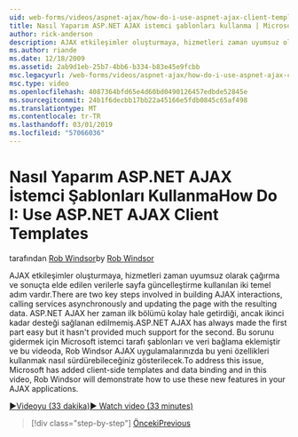 ```yaml
---
uid: web-forms/videos/aspnet-ajax/how-do-i-use-aspnet-ajax-client-templates
title: Nasıl Yaparım ASP.NET AJAX istemci şablonları kullanma | Microsoft Docs
author: rick-anderson
description: AJAX etkileşimler oluşturmaya, hizmetleri zaman uyumsuz olarak çağırma ve sonuçta elde edilen verilerle sayfa güncelleştirme kullanılan iki temel adım vardır. ASP.NET AJAX h...
ms.author: riande
ms.date: 12/18/2009
ms.assetid: 2ab9d1eb-25b7-4bb6-b334-b83e45e9fcbb
msc.legacyurl: /web-forms/videos/aspnet-ajax/how-do-i-use-aspnet-ajax-client-templates
msc.type: video
ms.openlocfilehash: 4087364bfd65e4d60bd0490126457edbde52845e
ms.sourcegitcommit: 24b1f6decbb17bb22a45166e5fdb0845c65af498
ms.translationtype: MT
ms.contentlocale: tr-TR
ms.lasthandoff: 03/01/2019
ms.locfileid: "57066036"
---
```

<a name="how-do-i-use-aspnet-ajax-client-templates"></a><span data-ttu-id="dbda8-104">Nasıl Yaparım ASP.NET AJAX İstemci Şablonları Kullanma</span><span class="sxs-lookup"><span data-stu-id="dbda8-104">How Do I: Use ASP.NET AJAX Client Templates</span></span>
====================
<span data-ttu-id="dbda8-105">tarafından [Rob Windsor](https://twitter.com/robwindsor)</span><span class="sxs-lookup"><span data-stu-id="dbda8-105">by [Rob Windsor](https://twitter.com/robwindsor)</span></span>

<span data-ttu-id="dbda8-106">AJAX etkileşimler oluşturmaya, hizmetleri zaman uyumsuz olarak çağırma ve sonuçta elde edilen verilerle sayfa güncelleştirme kullanılan iki temel adım vardır.</span><span class="sxs-lookup"><span data-stu-id="dbda8-106">There are two key steps involved in building AJAX interactions, calling services asynchronously and updating the page with the resulting data.</span></span> <span data-ttu-id="dbda8-107">ASP.NET AJAX her zaman ilk bölümü kolay hale getirdiği, ancak ikinci kadar desteği sağlanan edilmemiş.</span><span class="sxs-lookup"><span data-stu-id="dbda8-107">ASP.NET AJAX has always made the first part easy but it hasn't provided much support for the second.</span></span> <span data-ttu-id="dbda8-108">Bu sorunu gidermek için Microsoft istemci tarafı şablonları ve veri bağlama eklemiştir ve bu videoda, Rob Windsor AJAX uygulamalarınızda bu yeni özellikleri kullanmak nasıl sürdürebileceğiniz gösterilecek.</span><span class="sxs-lookup"><span data-stu-id="dbda8-108">To address this issue, Microsoft has added client-side templates and data binding and in this video, Rob Windsor will demonstrate how to use these new features in your AJAX applications.</span></span>

[<span data-ttu-id="dbda8-109">&#9654;Videoyu (33 dakika)</span><span class="sxs-lookup"><span data-stu-id="dbda8-109">&#9654; Watch video (33 minutes)</span></span>](https://channel9.msdn.com/Blogs/ASP-NET-Site-Videos/how-do-i-use-aspnet-ajax-client-templates)

> [!div class="step-by-step"]
> [<span data-ttu-id="dbda8-110">Önceki</span><span class="sxs-lookup"><span data-stu-id="dbda8-110">Previous</span></span>](how-do-i-customize-error-handling-for-the-aspnet-ajax-updatepanel.md)
